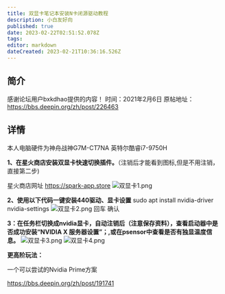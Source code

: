 ```yaml
---
title: 双显卡笔记本安装N卡闭源驱动教程
description: 小白友好向
published: true
date: 2023-02-22T02:51:52.078Z
tags: 
editor: markdown
dateCreated: 2023-02-21T10:36:16.526Z
---
```


## 简介
感谢论坛用户bxkdhao提供的内容！
时间：2021年2月6日
原帖地址：https://bbs.deepin.org/zh/post/226463

## 详情

本人电脑硬件为神舟战神G7M-CT7NA 英特尔酷睿i7-9750H 

 

**1、在星火商店安装双显卡快速切换插件。**（注销后才能看到图标,但是不用注销，直接第二步)

星火商店网址 https://spark-app.store
![双显卡1.png](/图片存储/双显卡1.png)
 
**2、使用以下代码一键安装440驱动、显卡设置**
sudo apt install nvidia-driver nvidia-settings 
![双显卡2.png](/图片存储/双显卡2.png)
回车 确认

**3：在任务栏切换成nvidia显卡，自动注销后（注意保存资料），查看启动器中是否成功安装“NVIDIA X 服务器设置”；,或在psensor中查看是否有独显温度信息。**
![双显卡3.png](/图片存储/双显卡3.png)
 ![双显卡4.png](/图片存储/双显卡4.png)

**更高阶玩法：**

一个可以尝试的Nvidia Prime方案

https://bbs.deepin.org/zh/post/191741
